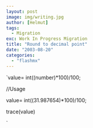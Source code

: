 ```yaml
---
layout: post
image: img/writing.jpg
author: [Helmut]
tags:
  - Migration
exc: Work In Progress Migration
title: "Round to decimal point"
date: "2003-08-20"
categories: 
  - "flashmx"
---
```


`value= int((number)*100)/100;

//Usage

value= int((31.987654)*100)/100;

trace(value)

`
